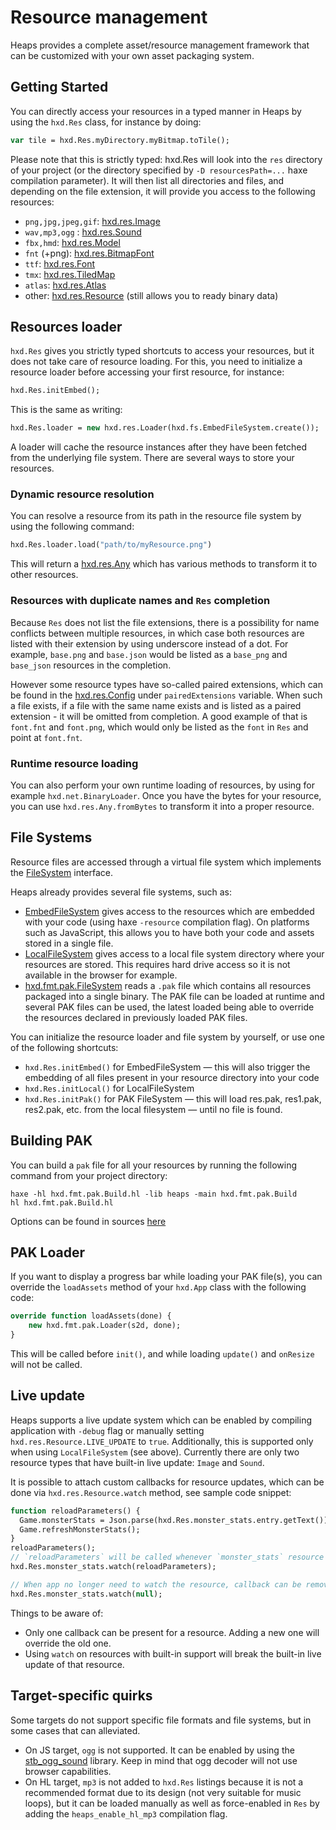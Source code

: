 # Resource management

Heaps provides a complete asset/resource management framework that can be customized with your own asset packaging system.

## Getting Started

You can directly access your resources in a typed manner in Heaps by using the `hxd.Res` class, for instance by doing:

```haxe
var tile = hxd.Res.myDirectory.myBitmap.toTile();
```

Please note that this is strictly typed: hxd.Res will look into the `res` directory of your project (or the directory specified by `-D resourcesPath=...` haxe compilation parameter). It will then list all directories and files, and depending on the file extension, it will provide you access to the following resources:

 * `png,jpg,jpeg,gif`: [hxd.res.Image](https://heaps.io/api/hxd/res/Image.html)
 * `wav,mp3,ogg` : [hxd.res.Sound](https://heaps.io/api/hxd/res/Sound.html)
 * `fbx,hmd`: [hxd.res.Model](https://heaps.io/api/hxd/res/Model.html)
 * `fnt` (+png): [hxd.res.BitmapFont](https://heaps.io/api/hxd/res/BitmapFont.html)
 * `ttf`: [hxd.res.Font](https://heaps.io/api/hxd/res/Font.html)
 * `tmx`: [hxd.res.TiledMap](https://heaps.io/api/hxd/res/TiledMap.html)
 * `atlas`: [hxd.res.Atlas](https://heaps.io/api/hxd/res/Atlas.html)
 * other: [hxd.res.Resource](https://heaps.io/api/hxd/res/Resource.html) (still allows you to ready binary data)


## Resources loader

`hxd.Res` gives you strictly typed shortcuts to access your resources, but it does not take care of resource loading. For this, you need to initialize a resource loader before accessing your first resource, for instance:

```haxe
hxd.Res.initEmbed();
```

This is the same as writing:

```haxe
hxd.Res.loader = new hxd.res.Loader(hxd.fs.EmbedFileSystem.create());
```

A loader will cache the resource instances after they have been fetched from the underlying file system. There are several ways to store your resources.

### Dynamic resource resolution

You can resolve a resource from its path in the resource file system by using the following command:

```haxe
hxd.Res.loader.load("path/to/myResource.png")
```

This will return a [hxd.res.Any](https://heaps.io/api/hxd/res/Any.html) which has various methods to transform it to other resources.

### Resources with duplicate names and `Res` completion

Because `Res` does not list the file extensions, there is a possibility for name conflicts between multiple resources, in which case both resources are listed with their extension by using underscore instead of a dot.
For example, `base.png` and `base.json` would be listed as a `base_png` and `base_json` resources in the completion.

However some resource types have so-called paired extensions, which can be found in the [hxd.res.Config](https://github.com/HeapsIO/heaps/blob/master/hxd/res/Config.hx) under `pairedExtensions` variable. When such a file exists, if a file with the same name exists and is listed as a paired extension - it will be omitted from completion. A good example of that is `font.fnt` and `font.png`, which would only be listed as the `font` in `Res` and point at `font.fnt`.

### Runtime resource loading

You can also perform your own runtime loading of resources, by using for example `hxd.net.BinaryLoader`.
Once you have the bytes for your resource, you can use `hxd.res.Any.fromBytes` to transform it into a proper resource.

## File Systems

Resource files are accessed through a virtual file system which implements the [FileSystem](https://heaps.io/api/hxd/fs/FileSystem.html) interface.

Heaps already provides several file systems, such as:

 * [EmbedFileSystem](https://heaps.io/api/hxd/fs/EmbedFileSystem.html) gives access to the resources which are embedded with your code (using haxe `-resource` compilation flag). On platforms such as JavaScript, this allows you to have both your code and assets stored in a single file.
 * [LocalFileSystem](https://heaps.io/api/hxd/fs/LocalFileSystem.html) gives access to a local file system directory where your resources are stored. This requires hard drive access so it is not available in the browser for example.
 * [hxd.fmt.pak.FileSystem](https://heaps.io/api/hxd/fmt/pak/FileSystem.html) reads a `.pak` file which contains all resources packaged into a single binary. The PAK file can be loaded at runtime and several PAK files can be used, the latest loaded being able to override the resources declared in previously loaded PAK files.

You can initialize the resource loader and file system by yourself, or use one of the following shortcuts:

 * `hxd.Res.initEmbed()` for EmbedFileSystem — this will also trigger the embedding of all files present in your resource directory into your code
 * `hxd.Res.initLocal()` for LocalFileSystem
 * `hxd.Res.initPak()` for PAK FileSystem — this will load res.pak, res1.pak, res2.pak, etc. from the local filesystem — until no file is found.

## Building PAK

You can build a `pak` file for all your resources by running the following command from your project directory:

```
haxe -hl hxd.fmt.pak.Build.hl -lib heaps -main hxd.fmt.pak.Build
hl hxd.fmt.pak.Build.hl
```

Options can be found in sources [here](https://github.com/HeapsIO/heaps/blob/master/hxd/fmt/pak/Build.hx#L182)

## PAK Loader

If you want to display a progress bar while loading your PAK file(s), you can override the `loadAssets` method of your `hxd.App` class with the following code:

```haxe
override function loadAssets(done) {
    new hxd.fmt.pak.Loader(s2d, done);
}
```

This will be called before `init()`, and while loading `update()` and `onResize` will not be called.

## Live update

Heaps supports a live update system which can be enabled by compiling application with `-debug` flag or manually setting `hxd.res.Resource.LIVE_UPDATE` to `true`. Additionally, this is supported only when using `LocalFileSystem` (see above).
Currently there are only two resource types that have built-in live update: `Image` and `Sound`.

It is possible to attach custom callbacks for resource updates, which can be done via `hxd.res.Resource.watch` method, see sample code snippet:

```haxe
function reloadParameters() {
  Game.monsterStats = Json.parse(hxd.Res.monster_stats.entry.getText());
  Game.refreshMonsterStats();
}
reloadParameters();
// `reloadParameters` will be called whenever `monster_stats` resource changes.
hxd.Res.monster_stats.watch(reloadParameters);

// When app no longer need to watch the resource, callback can be removed by passing `null` callback.
hxd.Res.monster_stats.watch(null);
```

Things to be aware of:

* Only one callback can be present for a resource. Adding a new one will override the old one.
* Using `watch` on resources with built-in support will break the built-in live update of that resource.

## Target-specific quirks

Some targets do not support specific file formats and file systems, but in some cases that can alleviated.

* On JS target, `ogg` is not supported. It can be enabled by using the [stb_ogg_sound](https://lib.haxe.org/p/stb_ogg_sound/) library. Keep in mind that ogg decoder will not use browser capabilities.
* On HL target, `mp3` is not added to `hxd.Res` listings because it is not a recommended format due to its design (not very suitable for music loops), but it can be loaded manually as well as force-enabled in `Res` by adding the `heaps_enable_hl_mp3` compilation flag.

